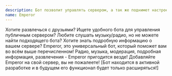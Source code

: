 ```yaml
---
description: Бот позволит управлять сервером, а так же поднимет настроение.
name: Emperor
---
```


 Хотите развлечься с друзьями?
Ищете удобного бота для управления публичным сервером?
Любите слушать музыку/радио, но не можете найти подходящего бота?
Хотите знать подробную информацию о вашем сервере?
Emperor, это универсальный бот, который поможет вам во всём выше перечисленном!
Радио, музыка, модерация, подробная информация, развлечения - Emperor пригодится везде!
Добавляйте Emperor на свой сервер, вы не пожалеете! 
[Бот находится в активной разработке и в будущем его функционал будет только расширяться!]

